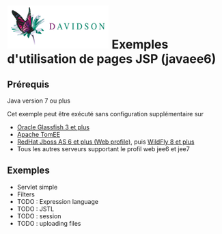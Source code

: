 [![alt text](/dav_logo_small.png "Davidson Consulting")](http://www.davidson.fr/)
Exemples d'utilisation de pages JSP (javaee6)
===================================

Prérequis
---------
Java version 7 ou plus

Cet exemple peut être exécuté sans configuration supplémentaire sur 
 - [Oracle Glassfish 3 et plus](https://glassfish.java.net/)
 - [Apache TomEE](http://tomee.apache.org/)
 - [RedHat Jboss AS 6 et plus (Web profile)](http://jbossas.jboss.org/downloads), puis [WildFly 8 et plus](http://wildfly.org/)
 - Tous les autres serveurs supportant le profil web jee6 et jee7

Exemples
--------
- Servlet simple
- Filters
- TODO : Expression language
- TODO : JSTL
- TODO : session
- TODO : uploading files
